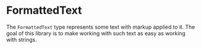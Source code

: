 # FormattedText

The `FormattedText` type represents some text with markup applied to it. The goal of this library is to make working with such text as easy as working with strings.
